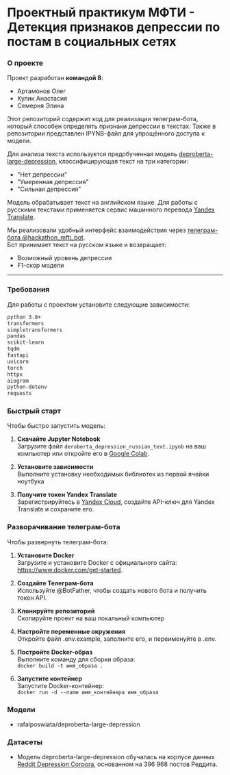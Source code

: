 # Проектный практикум МФТИ - Детекция признаков депрессии по постам в социальных сетях

### О проекте

Проект разработан **командой 8**:  
- Артамонов Олег  
- Кулик Анастасия  
- Семерня Элина  

Этот репозиторий содержит код для реализации телеграм-бота, который способен определять признаки депрессии в текстах. Также в репозитории представлен IPYNB-файл для упрощённого доступа к модели.

Для анализа текста используется предобученная модель [deproberta-large-depression](https://huggingface.co/rafalposwiata/deproberta-large-depression), классифицирующая текст на три категории:  
- "Нет депрессии"  
- "Умеренная депрессия"  
- "Сильная депрессия"  

Модель обрабатывает текст на английском языке. Для работы с русскими текстами применяется сервис машинного перевода [Yandex Translate](https://yandex.cloud/ru/services/translate).

Мы реализовали удобный интерфейс взаимодействия через [телеграм-бота @hackathon_mfti_bot](https://t.me/hackathon_mfti_bot).  
Бот принимает текст на русском языке и возвращает:  
- Возможный уровень депрессии  
- F1-скор модели  

---

### Требования

Для работы с проектом установите следующие зависимости:  
```bash
python 3.8+
transformers
simpletransformers
pandas
scikit-learn
tqdm
fastapi
uvicorn
torch
httpx
aiogram
python-dotenv
requests
```

### Быстрый старт

Чтобы быстро запустить модель:

1. **Скачайте Jupyter Notebook**  
   Загрузите файл `deroberta_depression_russian_text.ipynb` на ваш компьютер или откройте его в [Google Colab](https://colab.research.google.com/).  

2. **Установите зависимости**  
   Выполните установку необходимых библиотек из первой ячейки ноутбука
   
3. **Получите токен Yandex Translate**  
   Зарегистрируйтесь в [Yandex Cloud](https://yandex.cloud/ru/services/translate), создайте API-ключ для Yandex Translate и сохраните его.

### Разворачивание телеграм-бота

Чтобы развернуть телеграм-бота:

1. **Установите Docker**  
   Загрузите и установите Docker с официального сайта: https://www.docker.com/get-started.

2. **Создайте Телеграм-бота**  
   Используйте @BotFather, чтобы создать нового бота и получить токен API.

3. **Клонируйте репозиторий**  
   Скопируйте проект на ваш локальный компьютер

4. **Настройте переменные окружения**  
   Откройте файл .env.example, заполните его, и переименуйте в .env.

5. **Постройте Docker-образ**  
   Выполните команду для сборки образа:  
   ```docker build -t имя_образа .```

6. **Запустите контейнер**  
   Запустите Docker-контейнер:  
   ```docker run -d --name имя_контейнера имя_образа```

### Модели
- rafalposwiata/deproberta-large-depression

### Датасеты
- Модель deproberta-large-depression обучалась на корпусе данных [Reddit Depression Corpora](https://zenodo.org/records/3941387#.Y5L6O_fMKUl), основанном на 396 968 постов Реддита.








